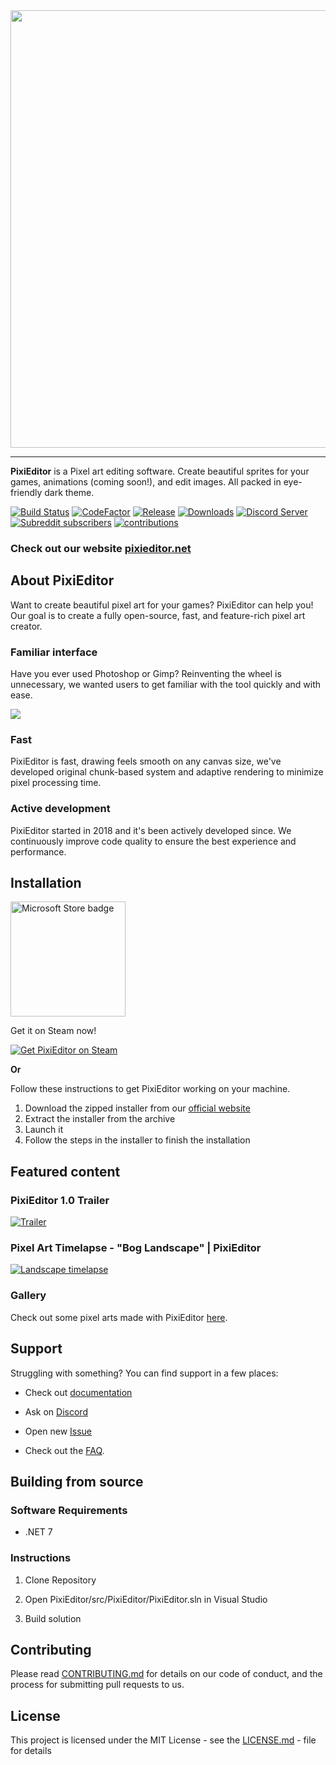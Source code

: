 <img src="https://user-images.githubusercontent.com/25402427/102633463-c1d3bb80-4150-11eb-8262-535e568fa781.png" width="700">

---

**PixiEditor** is a Pixel art editing software. Create beautiful sprites for your games, animations (coming soon!), and edit images. All packed in eye-friendly dark theme.

[![Build Status](https://img.shields.io/azure-devops/build/flabbet/PixiEditor/6/master)](https://dev.azure.com/flabbet/PixiEditor/_build?definitionId=6) 
[![CodeFactor](https://www.codefactor.io/repository/github/pixieditor/pixieditor/badge)](https://www.codefactor.io/repository/github/pixieditor/pixieditor)
[![Release](https://img.shields.io/github/v/release/flabbet/PixiEditor)](https://github.com/flabbet/PixiEditor/releases) 
[![Downloads](https://img.shields.io/github/downloads/PixiEditor/PixiEditor/total)](https://github.com/flabbet/PixiEditor/releases)
[![Discord Server](https://badgen.net/badge/discord/join%20chat/7289DA?icon=discord)](https://discord.gg/qSRMYmq)
[![Subreddit subscribers](https://img.shields.io/reddit/subreddit-subscribers/PixiEditor?label=%20r%2FPixiEditor&logoColor=%23e3002d)](https://reddit.com/r/PixiEditor)
[![contributions](https://img.shields.io/badge/contributions-open-brightgreen)](https://github.com/flabbet/PixiEditor/pulls)

### Check out our website [pixieditor.net](https://pixieditor.net)

## About PixiEditor

Want to create beautiful pixel art for your games? PixiEditor can help you! Our goal is to create a fully open-source, fast, and feature-rich pixel art creator. 

### Familiar interface

Have you ever used Photoshop or Gimp? Reinventing the wheel is unnecessary, we wanted users to get familiar with the tool quickly and with ease. 

![](https://user-images.githubusercontent.com/45312141/235350925-c408951f-cc00-4bf6-ae5d-f3e389027285.png)


### Fast

PixiEditor is fast, drawing feels smooth on any canvas size, we've developed original chunk-based system and adaptive rendering to minimize pixel processing time.

### Active development

PixiEditor started in 2018 and it's been actively developed since. We continuously improve code quality to ensure the best experience and performance.


## Installation

<a href='//www.microsoft.com/store/apps/9NDDRHS8PBRN?cid=storebadge&ocid=badge'><img src='https://developer.microsoft.com/store/badges/images/English_get-it-from-MS.png' alt='Microsoft Store badge' width="184"/></a>

Get it on Steam now!

[![Get PixiEditor on Steam](https://user-images.githubusercontent.com/121322/228988640-32fe5bd3-9dd0-4f3b-a8f2-f744bd9b50b5.png)](https://store.steampowered.com/app/2218560/PixiEditor__Pixel_Art_Editor?utm_source=GitHub)

**Or**

Follow these instructions to get PixiEditor working on your machine.

1. Download the zipped installer from our [official website](https://pixieditor.net/download)
2. Extract the installer from the archive
3. Launch it
4. Follow the steps in the installer to finish the installation


## Featured content

### PixiEditor 1.0 Trailer

[![Trailer](https://img.youtube.com/vi/UK8HnrAQhCo/0.jpg)](https://www.youtube.com/watch?v=UK8HnrAQhCo)

### Pixel Art Timelapse - "Bog Landscape" | PixiEditor

[![Landscape timelapse](https://img.youtube.com/vi/bzC-wy6HCB8/0.jpg)](https://www.youtube.com/watch?v=bzC-wy6HCB8)

### Gallery

Check out some pixel arts made with PixiEditor [here](https://github.com/PixiEditor/PixiEditor/wiki/Gallery).


## Support

Struggling with something? You can find support in a few places:

* Check out [documentation](https://github.com/flabbet/PixiEditor/wiki)

* Ask on [Discord](https://discord.gg/qSRMYmq)
* Open new [Issue](https://github.com/flabbet/PixiEditor/issues)
* Check out the [FAQ](https://github.com/PixiEditor/PixiEditor/wiki/FAQ). 



## Building from source

### Software Requirements

* .NET 7

### Instructions

1. Clone Repository

2. Open PixiEditor/src/PixiEditor/PixiEditor.sln in Visual Studio

3. Build solution

## Contributing 

Please read [CONTRIBUTING.md](https://github.com/flabbet/PixiEditor/blob/master/CONTRIBUTING.md) for details on our code of conduct, and the process for submitting pull requests to us.

## License

This project is licensed under the MIT License - see the [LICENSE.md](https://github.com/flabbet/PixiEditor/blob/master/LICENSE) - file for details
